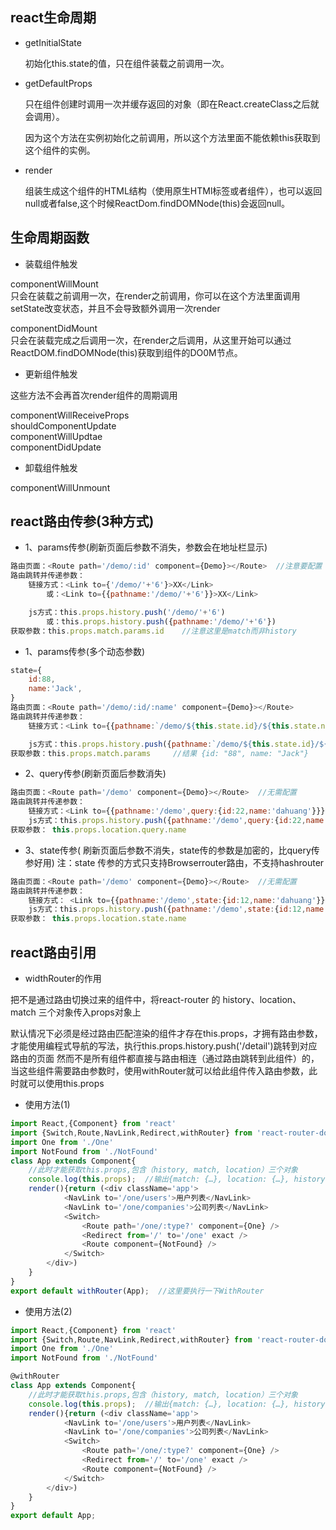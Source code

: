 <!--
 * @Description: 
 * @Version: 
 * @Autor: MrSong
 * @Date: 2021-01-25 09:03:26
 * @LastEditors: MrSong
 * @LastEditTime: 2021-01-25 17:26:44
-->
## react生命周期

- getInitialState
  
  初始化this.state的值，只在组件装载之前调用一次。

- getDefaultProps

  只在组件创建时调用一次并缓存返回的对象（即在React.createClass之后就会调用）。

  因为这个方法在实例初始化之前调用，所以这个方法里面不能依赖this获取到这个组件的实例。

- render

  组装生成这个组件的HTML结构（使用原生HTMl标签或者组件），也可以返回null或者false,这个时候ReactDom.findDOMNode(this)会返回null。

## 生命周期函数

- 装载组件触发

componentWillMount  
只会在装载之前调用一次，在render之前调用，你可以在这个方法里面调用setState改变状态，并且不会导致额外调用一次render

componentDidMount  
只会在装载完成之后调用一次，在render之后调用，从这里开始可以通过ReactDOM.findDOMNode(this)获取到组件的DO0M节点。

- 更新组件触发

这些方法不会再首次render组件的周期调用  

componentWillReceiveProps  
shouldComponentUpdate  
componentWillUpdtae  
componentDidUpdate  

- 卸载组件触发

componentWillUnmount

## react路由传参(3种方式)

- 1、params传参(刷新页面后参数不消失，参数会在地址栏显示)

```js
路由页面：<Route path='/demo/:id' component={Demo}></Route>  //注意要配置 /:id
路由跳转并传递参数：
    链接方式：<Link to={'/demo/'+'6'}>XX</Link>
        或：<Link to={{pathname:'/demo/'+'6'}}>XX</Link>

    js方式：this.props.history.push('/demo/'+'6')  
        或：this.props.history.push({pathname:'/demo/'+'6'})
获取参数：this.props.match.params.id    //注意这里是match而非history
```

- 1、params传参(多个动态参数)

```js
state={
    id:88,
    name:'Jack',
}
路由页面：<Route path='/demo/:id/:name' component={Demo}></Route>  
路由跳转并传递参数：
    链接方式：<Link to={{pathname:`/demo/${this.state.id}/${this.state.name}`}}>XX</Link>

    js方式：this.props.history.push({pathname:`/demo/${this.state.id}/${this.state.name}`})
获取参数：this.props.match.params     //结果 {id: "88", name: "Jack"}
```

- 2、query传参(刷新页面后参数消失)

```js
路由页面：<Route path='/demo' component={Demo}></Route>  //无需配置
路由跳转并传递参数：
    链接方式：<Link to={{pathname:'/demo',query:{id:22,name:'dahuang'}}}>XX</Link>
    js方式：this.props.history.push({pathname:'/demo',query:{id:22,name:'dahuang'}})
获取参数： this.props.location.query.name
```

- 3、state传参( 刷新页面后参数不消失，state传的参数是加密的，比query传参好用)
注：state 传参的方式只支持Browserrouter路由，不支持hashrouter

```js
路由页面：<Route path='/demo' component={Demo}></Route>  //无需配置
路由跳转并传递参数：
    链接方式： <Link to={{pathname:'/demo',state:{id:12,name:'dahuang'}}}>XX</Link> 
    js方式：this.props.history.push({pathname:'/demo',state:{id:12,name:'dahuang'}})
获取参数： this.props.location.state.name
```

## react路由引用

- widthRouter的作用

把不是通过路由切换过来的组件中，将react-router 的 history、location、match 三个对象传入props对象上

默认情况下必须是经过路由匹配渲染的组件才存在this.props，才拥有路由参数，才能使用编程式导航的写法，执行this.props.history.push('/detail')跳转到对应路由的页面
然而不是所有组件都直接与路由相连（通过路由跳转到此组件）的，当这些组件需要路由参数时，使用withRouter就可以给此组件传入路由参数，此时就可以使用this.props

- 使用方法(1)

```js
import React,{Component} from 'react'
import {Switch,Route,NavLink,Redirect,withRouter} from 'react-router-dom' //引入withRouter
import One from './One'
import NotFound from './NotFound'
class App extends Component{
    //此时才能获取this.props,包含（history, match, location）三个对象
    console.log(this.props);  //输出{match: {…}, location: {…}, history: {…}, 等}
    render(){return (<div className='app'>
            <NavLink to='/one/users'>用户列表</NavLink>
            <NavLink to='/one/companies'>公司列表</NavLink>
            <Switch>
                <Route path='/one/:type?' component={One} />
                <Redirect from='/' to='/one' exact />
                <Route component={NotFound} />
            </Switch>
        </div>)
    }
}
export default withRouter(App);  //这里要执行一下WithRouter
```

- 使用方法(2)

```js
import React,{Component} from 'react'
import {Switch,Route,NavLink,Redirect,withRouter} from 'react-router-dom' //引入withRouter
import One from './One'
import NotFound from './NotFound'

@withRouter
class App extends Component{
    //此时才能获取this.props,包含（history, match, location）三个对象
    console.log(this.props);  //输出{match: {…}, location: {…}, history: {…}, 等}
    render(){return (<div className='app'>
            <NavLink to='/one/users'>用户列表</NavLink>
            <NavLink to='/one/companies'>公司列表</NavLink>
            <Switch>
                <Route path='/one/:type?' component={One} />
                <Redirect from='/' to='/one' exact />
                <Route component={NotFound} />
            </Switch>
        </div>)
    }
}
export default App;
```